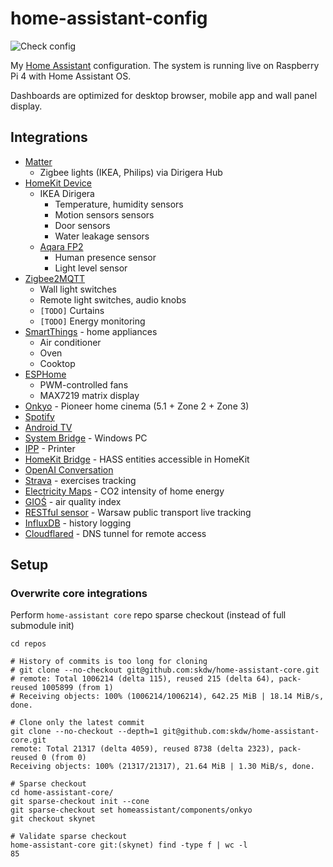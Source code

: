 # home-assistant-config

![Check config](https://github.com/skdw/home-assistant-config/actions/workflows/ci.yml/badge.svg)

My [Home Assistant](http://home-assistant.io) configuration. The system is running live on Raspberry Pi 4 with Home Assistant OS.

Dashboards are optimized for desktop browser, mobile app and wall panel display.

## Integrations

- [Matter](https://www.home-assistant.io/integrations/matter)
  - Zigbee lights (IKEA, Philips) via Dirigera Hub
- [HomeKit Device](https://www.home-assistant.io/integrations/homekit_controller)
  - IKEA Dirigera
    - Temperature, humidity sensors
    - Motion sensors sensors
    - Door sensors
    - Water leakage sensors
  - [Aqara FP2](https://www.aqara.com/eu/product/presence-sensor-fp2/)
    - Human presence sensor
    - Light level sensor
- [Zigbee2MQTT](https://www.zigbee2mqtt.io/)
  - Wall light switches
  - Remote light switches, audio knobs
  - `[TODO]` Curtains
  - `[TODO]` Energy monitoring
- [SmartThings](https://www.home-assistant.io/integrations/smartthings/) - home appliances
  - Air conditioner
  - Oven
  - Cooktop
- [ESPHome](https://www.home-assistant.io/integrations/esphome/)
  - PWM-controlled fans
  - MAX7219 matrix display
- [Onkyo](https://www.home-assistant.io/integrations/onkyo/) - Pioneer home cinema (5.1 + Zone 2 + Zone 3)
- [Spotify](https://www.home-assistant.io/integrations/spotify/)
- [Android TV](https://www.home-assistant.io/integrations/androidtv/)
- [System Bridge](https://www.home-assistant.io/integrations/system_bridge/) - Windows PC
- [IPP](https://www.home-assistant.io/integrations/ipp/) - Printer
- [HomeKit Bridge](https://www.home-assistant.io/integrations/homekit/) - HASS entities accessible in HomeKit
- [OpenAI Conversation](https://www.home-assistant.io/integrations/openai_conversation/)
- [Strava](https://github.com/craibo/ha_strava) - exercises tracking
- [Electricity Maps](https://www.home-assistant.io/integrations/co2signal/) - CO2 intensity of home energy
- [GIOŚ](https://www.home-assistant.io/integrations/gios/) - air quality index
- [RESTful sensor](https://www.home-assistant.io/integrations/sensor.rest/) - Warsaw public transport live tracking
- [InfluxDB](https://www.home-assistant.io/integrations/influxdb/) - history logging
- [Cloudflared](https://github.com/brenner-tobias/addon-cloudflared) - DNS tunnel for remote access

## Setup

### Overwrite core integrations
Perform `home-assistant core` repo sparse checkout (instead of full submodule init)
```
cd repos

# History of commits is too long for cloning
# git clone --no-checkout git@github.com:skdw/home-assistant-core.git
# remote: Total 1006214 (delta 115), reused 215 (delta 64), pack-reused 1005899 (from 1)
# Receiving objects: 100% (1006214/1006214), 642.25 MiB | 18.14 MiB/s, done.

# Clone only the latest commit
git clone --no-checkout --depth=1 git@github.com:skdw/home-assistant-core.git
remote: Total 21317 (delta 4059), reused 8738 (delta 2323), pack-reused 0 (from 0)
Receiving objects: 100% (21317/21317), 21.64 MiB | 1.30 MiB/s, done.

# Sparse checkout
cd home-assistant-core/
git sparse-checkout init --cone
git sparse-checkout set homeassistant/components/onkyo
git checkout skynet

# Validate sparse checkout
home-assistant-core git:(skynet) find -type f | wc -l
85
```
